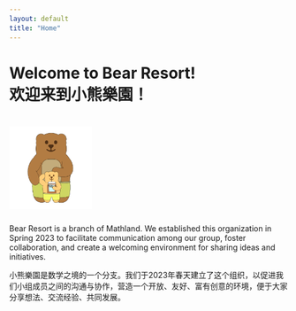 ```yaml
---
layout: default
title: "Home"
---
```


# Welcome to Bear Resort! <br> 欢迎来到小熊樂園！

# <img src="/logos/home.gif" width="150" height="150"><br>

Bear Resort is a branch of Mathland. We established this organization in Spring 2023 to facilitate communication among our group, foster collaboration, and create a welcoming environment for sharing ideas and initiatives.

小熊樂園是数学之境的一个分支。我们于2023年春天建立了这个组织，以促进我们小组成员之间的沟通与协作，营造一个开放、友好、富有创意的环境，便于大家分享想法、交流经验、共同发展。
